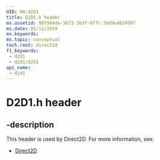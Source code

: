 ```yaml
---
UID: NA:d2d1
title: D2D1.h header
ms.assetid: 987984de-3b73-3b3f-8ffc-38d9e4024997
ms.date: 01/11/2019
ms.keywords: 
ms.topic: conceptual
tech.root: direct2d
f1_keywords:
 - d2d1
 - d2d1/d2d1
api_name:
 - d2d1
---
```


# D2D1.h header


## -description

This header is used by Direct2D. For more information, see:

- [Direct2D](../_direct2d/index.md)

